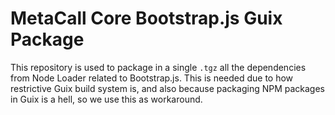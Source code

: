 # MetaCall Core Bootstrap.js Guix Package

This repository is used to package in a single `.tgz` all the dependencies from Node Loader related to Bootstrap.js. This is needed due to how restrictive Guix build system is, and also because packaging NPM packages in Guix is a hell, so we use this as workaround.
